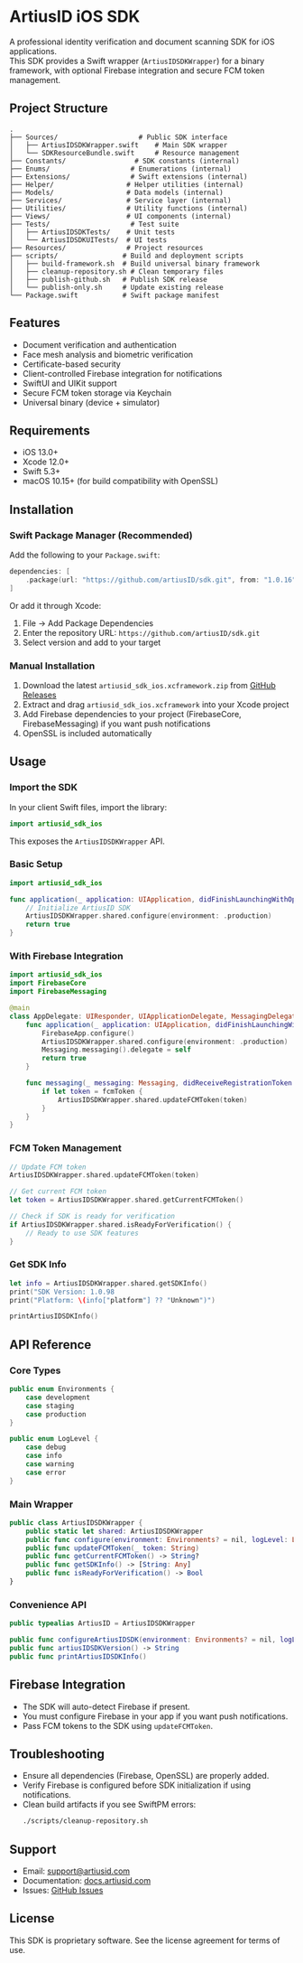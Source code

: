 # ArtiusID iOS SDK

A professional identity verification and document scanning SDK for iOS applications.  
This SDK provides a Swift wrapper (`ArtiusIDSDKWrapper`) for a binary framework, with optional Firebase integration and secure FCM token management.

## Project Structure

```
.
├── Sources/                    # Public SDK interface
│   ├── ArtiusIDSDKWrapper.swift    # Main SDK wrapper
│   └── SDKResourceBundle.swift     # Resource management
├── Constants/                 # SDK constants (internal)
├── Enums/                    # Enumerations (internal)
├── Extensions/               # Swift extensions (internal)
├── Helper/                  # Helper utilities (internal)
├── Models/                  # Data models (internal)
├── Services/                # Service layer (internal)
├── Utilities/               # Utility functions (internal)
├── Views/                   # UI components (internal)
├── Tests/                    # Test suite
│   ├── ArtiusIDSDKTests/    # Unit tests
│   └── ArtiusIDSDKUITests/  # UI tests
├── Resources/               # Project resources
├── scripts/                # Build and deployment scripts
│   ├── build-framework.sh  # Build universal binary framework
│   ├── cleanup-repository.sh # Clean temporary files
│   ├── publish-github.sh   # Publish SDK release
│   └── publish-only.sh     # Update existing release
└── Package.swift           # Swift package manifest
```

## Features

- Document verification and authentication
- Face mesh analysis and biometric verification
- Certificate-based security
- Client-controlled Firebase integration for notifications
- SwiftUI and UIKit support
- Secure FCM token storage via Keychain
- Universal binary (device + simulator)

## Requirements

- iOS 13.0+
- Xcode 12.0+
- Swift 5.3+
- macOS 10.15+ (for build compatibility with OpenSSL)

## Installation

### Swift Package Manager (Recommended)

Add the following to your `Package.swift`:

```swift
dependencies: [
    .package(url: "https://github.com/artiusID/sdk.git", from: "1.0.16")
]
```

Or add it through Xcode:
1. File → Add Package Dependencies
2. Enter the repository URL: `https://github.com/artiusID/sdk.git`
3. Select version and add to your target

### Manual Installation

1. Download the latest `artiusid_sdk_ios.xcframework.zip` from [GitHub Releases](https://github.com/artiusID/sdk/releases)
2. Extract and drag `artiusid_sdk_ios.xcframework` into your Xcode project
3. Add Firebase dependencies to your project (FirebaseCore, FirebaseMessaging) if you want push notifications
4. OpenSSL is included automatically

## Usage

### Import the SDK

In your client Swift files, import the library:

```swift
import artiusid_sdk_ios
```

This exposes the `ArtiusIDSDKWrapper` API.

### Basic Setup

```swift
import artiusid_sdk_ios

func application(_ application: UIApplication, didFinishLaunchingWithOptions launchOptions: [UIApplication.LaunchOptionsKey: Any]?) -> Bool {
    // Initialize ArtiusID SDK
    ArtiusIDSDKWrapper.shared.configure(environment: .production)
    return true
}
```

### With Firebase Integration

```swift
import artiusid_sdk_ios
import FirebaseCore
import FirebaseMessaging

@main
class AppDelegate: UIResponder, UIApplicationDelegate, MessagingDelegate {
    func application(_ application: UIApplication, didFinishLaunchingWithOptions launchOptions: [UIApplication.LaunchOptionsKey: Any]?) -> Bool {
        FirebaseApp.configure()
        ArtiusIDSDKWrapper.shared.configure(environment: .production)
        Messaging.messaging().delegate = self
        return true
    }

    func messaging(_ messaging: Messaging, didReceiveRegistrationToken fcmToken: String?) {
        if let token = fcmToken {
            ArtiusIDSDKWrapper.shared.updateFCMToken(token)
        }
    }
}
```

### FCM Token Management

```swift
// Update FCM token
ArtiusIDSDKWrapper.shared.updateFCMToken(token)

// Get current FCM token
let token = ArtiusIDSDKWrapper.shared.getCurrentFCMToken()

// Check if SDK is ready for verification
if ArtiusIDSDKWrapper.shared.isReadyForVerification() {
    // Ready to use SDK features
}
```

### Get SDK Info

```swift
let info = ArtiusIDSDKWrapper.shared.getSDKInfo()
print("SDK Version: 1.0.98
print("Platform: \(info["platform"] ?? "Unknown")")

printArtiusIDSDKInfo()
```

## API Reference

### Core Types

```swift
public enum Environments {
    case development
    case staging
    case production
}

public enum LogLevel {
    case debug
    case info
    case warning
    case error
}
```

### Main Wrapper

```swift
public class ArtiusIDSDKWrapper {
    public static let shared: ArtiusIDSDKWrapper
    public func configure(environment: Environments? = nil, logLevel: LogLevel = .info)
    public func updateFCMToken(_ token: String)
    public func getCurrentFCMToken() -> String?
    public func getSDKInfo() -> [String: Any]
    public func isReadyForVerification() -> Bool
}
```

### Convenience API

```swift
public typealias ArtiusID = ArtiusIDSDKWrapper

public func configureArtiusIDSDK(environment: Environments? = nil, logLevel: LogLevel = .info)
public func artiusIDSDKVersion() -> String
public func printArtiusIDSDKInfo()
```

## Firebase Integration

- The SDK will auto-detect Firebase if present.
- You must configure Firebase in your app if you want push notifications.
- Pass FCM tokens to the SDK using `updateFCMToken`.

## Troubleshooting

- Ensure all dependencies (Firebase, OpenSSL) are properly added.
- Verify Firebase is configured before SDK initialization if using notifications.
- Clean build artifacts if you see SwiftPM errors:
  ```bash
  ./scripts/cleanup-repository.sh
  ```

## Support

- Email: support@artiusid.com
- Documentation: [docs.artiusid.com](https://docs.artiusid.com)
- Issues: [GitHub Issues](https://github.com/artiusID/sdk/issues)

## License

This SDK is proprietary software. See the license agreement for terms of use.
